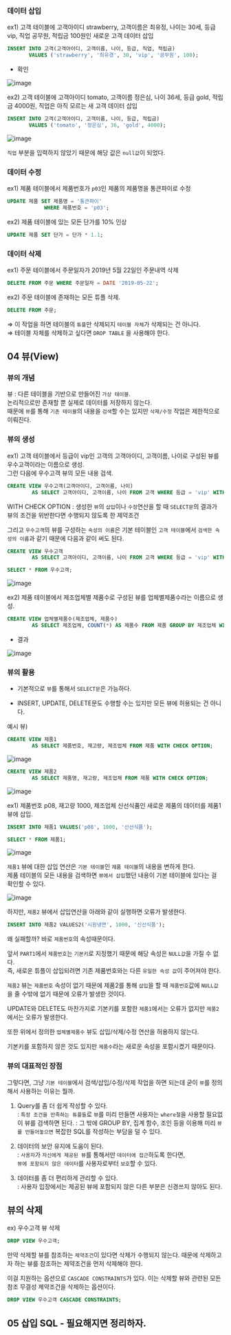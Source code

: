 ### 데이터 삽입

ex1) 고객 테이블에 고객아이디 strawberry, 고객이름은 최유정, 나이는 30세, 등급 vip, 직업 공무원, 적립금 100원인 새로운 고객 데이터 삽입
``` SQL
INSERT INTO 고객(고객아이디, 고객이름, 나이, 등급, 직업, 적립금) 
       VALUES ('strawberry', '최유경', 30, 'vip', '공무원', 100);
```

- 확인 

![image](https://user-images.githubusercontent.com/64796257/188349744-64b39219-7e55-467a-adf5-9d2878222d29.png)

ex2) 고객 테이블에 고객아이디 tomato, 고객이름 정은심, 나이 36세, 등급 gold, 적립금 4000원, 직업은 아직 모르는 새 고객 데이터 삽입

``` sql
INSERT INTO 고객(고객아이디, 고객이름, 나이, 등급, 적립금) 
       VALUES ('tomato', '정은심', 36, 'gold', 4000);
```

![image](https://user-images.githubusercontent.com/64796257/188349920-13c5f06c-4833-4bd3-a822-19c76751b96d.png)

`직업` 부분을 입력하지 않았기 때문에 해당 값은 `null값`이 되었다.

### 데이터 수정 

ex1) 제품 테이블에서 제품번호가 `p03`인 제품의 제품명을 통큰파이로 수정
``` sql
UPDATE 제품 SET 제품명 = '통큰파이' 
            WHERE 제품번호 = 'p03';
```

ex2) 제품 테이블에 있는 모든 단가를 10% 인상 
``` sql
UPDATE 제품 SET 단가 = 단가 * 1.1; 
```


### 데이터 삭제

ex1) 주문 테이블에서 주문일자가 2019년 5월 22일인 주문내역 삭제

``` sql
DELETE FROM 주문 WHERE 주문일자 = DATE '2019-05-22';
```

ex2) 주문 테이블에 존재하는 모든 튜플 삭제. 

``` sql
DELETE FROM 주문;
```

⇒ 이 작업을 하면 테이블의 `튜플`만 삭제되지 `테이블 자체`가 삭제되는 건 아니다.  
⇒ 테이블 자체를 삭제하고 싶다면 `DROP TABLE` 을 사용해야 한다.

## 04 뷰(View) 

### 뷰의 개념 

뷰 : 다른 테이블을 기반으로 만들어진 `가상 테이블`.  
    논리적으로만 존재할 뿐 실제로 데이터를 저장하지 않는다.   
    때문에 `뷰`를 통해 `기존 테이블`의 내용을 `검색`할 수는 있지만 `삭제/수정` 작업은 제한적으로 이뤄진다.

### 뷰의 생성

ex1) 고객 테이블에서 등급이 vip인 고객의 고객아이디, 고객이름, 나이로 구성된 뷰를 우수고객이라는 이름으로 생성.  
     그런 다음에 우수고객 뷰의 모든 내용 검색.
     
``` sql
CREATE VIEW 우수고객(고객아이디, 고객이름, 나이)
        AS SELECT 고객아이디, 고객이름, 나이 FROM 고객 WHERE 등급 = 'vip' WITH CHECK OPTION;
```
WITH CHECK OPTION : 생성한 `뷰`의 `삽입`이나 `수정`연산을 할 때 `SELECT문`의 결과가 뷰의 조건을 위반한다면 수행되지 않도록 한 제약조건

그리고 `우수고객`의 뷰를 구성하는 `속성의 이름`은 기본 테이블인 `고객 테이블`에서 `검색한 속성의 이름`과 같기 때문에 다음과 같이 써도 된다.  

``` sql
CREATE VIEW 우수고객
        AS SELECT 고객아이디, 고객이름, 나이 FROM 고객 WHERE 등급 = 'vip' WITH CHECK OPTION;
```

``` SQL
SELECT * FROM 우수고객;
```

![image](https://user-images.githubusercontent.com/64796257/188351803-88a67f61-2d4b-489d-830d-97897aadd610.png)

ex2) 제품 테이블에서 제조업체별 제품수로 구성된 뷰를 업체별제품수라는 이름으로 생성. 

``` sql
CREATE VIEW 업체별제품수(제조업체, 제품수)
        AS SELECT 제조업체, COUNT(*) AS 제품수 FROM 제품 GROUP BY 제조업체 WITH CHECK OPTION;
```

- 결과 

![image](https://user-images.githubusercontent.com/64796257/188352673-5cad1ea8-8968-4a83-aa39-72c18ef4dfbc.png)

### 뷰의 활용 

- 기본적으로 `뷰`를 통해서 `SELECT문`은 가능하다. 

- INSERT, UPDATE, DELETE문도 수행할 수는 있지만 모든 뷰에 허용되는 건 아니다. 

예시 뷰) 

``` sql
CREATE VIEW 제품1 
        AS SELECT 제품번호, 재고량, 제조업체 FROM 제품 WITH CHECK OPTION;
```

![image](https://user-images.githubusercontent.com/64796257/188353186-1bac00c5-212a-4279-8c11-ebe064841c0d.png)

``` sql
CREATE VIEW 제품2
        AS SELECT 제품명, 재고량, 제조업체 FROM 제품 WITH CHECK OPTION;
```

![image](https://user-images.githubusercontent.com/64796257/188353226-f06b7d97-7d7d-4c99-b429-8fcaa4124929.png)

ex1) 제품번호 p08, 재고량 1000, 제조업체 신선식품인 새로운 제품의 데이터를 제품1 뷰에 삽입.

``` sql
INSERT INTO 제품1 VALUES('p08', 1000, '신선식품');
```

``` sql
SELECT * FROM 제품1; 
```

![image](https://user-images.githubusercontent.com/64796257/188353448-4e42f660-5fad-46c0-b41e-b236fae4c404.png)

`제품1` 뷰에 대한 삽입 연산은 `기본 테이블`인 `제품 테이블`의 내용을 변하게 한다.   
제품 테이블의 모든 내용을 검색하면 `뷰에서 삽입`했던 내용이 기본 테이블에 있다는 걸 확인할 수 있다. 

![image](https://user-images.githubusercontent.com/64796257/188353566-e4af56ae-f4f9-4b6a-bd39-2a12108039df.png)

하지만, `제품2` 뷰에서 삽입연산을 아래와 같이 실행하면 오류가 발생한다. 

``` sql
INSERT INTO 제품2 VALUES2('시원냉면', 1000, '신선식품');
```

왜 실패할까? 바로 `제품번호`의 속성때문이다.  

앞서 `PART1`에서 `제품번호`는 `기본키`로 지정했기 때문에 해당 속성은 `NULL값`을 가질 수 없다.  
즉, 새로운 튜플이 삽입되려면 기존 제품번호와는 다른 `유일한 속성 값`이 주어져야 한다. 

`제품2` 뷰는 `제품번호` 속성이 없기 때문에 제품2를 통해 `삽입`을 할 때 `제품번호`값에 `NULL값`을 줄 수밖에 없기 때문에 오류가 발생한 것이다.

UPDATE와 DELETE도 마찬가지로 기본키를 포함한 `제품1`에서는 오류가 없지만 `제품2`에서는 오류가 발생한다. 

또한 위에서 정의한 `업체별제품수` 뷰도 삽입/삭제/수정 연산을 허용하지 않는다. 

기본키를 포함하지 않은 것도 있지만 `제품수`라는 새로운 속성을 포함시켰기 때문이다. 

### 뷰의 대표적인 장점

그렇다면, 그냥 `기본 테이블`에서 검색/삽입/수정/삭제 작업을 하면 되는데 굳이 `뷰`를 정의해서 사용하는 이유는 뭘까.

1) Query를 좀 더 쉽게 작성할 수 있다.  
: `특정 조건을 만족하는 튜플들`로 `뷰`를 미리 만들면 사용자는 `where절`을 사용할 필요없이 뷰를 검색하면 된다.
: 그 밖에 GROUP BY, 집계 함수, 조인 등을 이용해 미리 `뷰를 만들어놓으면` 복잡한 SQL를 작성하는 부담을 덜 수 있다.

2) 데이터의 보안 유지에 도움이 된다.  
: `사용자`가 `자신에게 제공된 뷰`를 통해서만 `데이터에 접근`하도록 한다면,  
  `뷰에 포함되지 않은 데이터`를 사용자로부터 `보호`할 수 있다. 

3) 데이터를 좀 더 편리하게 관리할 수 있다.  
: 사용자 입장에서는 제공된 뷰에 포함되지 않은 다른 부분은 신경쓰지 않아도 된다. 

## 뷰의 삭제 

ex) 우수고객 뷰 삭제

``` sql
DROP VIEW 우수고객;
```

만약 삭제할 뷰를 참조하는 `제약조건`이 있다면 삭제가 수행되지 않는다. 때문에 삭제하고자 하는 뷰를 참조하는 제약조건을 먼저 삭제해야 한다. 

이걸 지원하는 옵션으로 `CASCADE CONSTRAINTS`가 있다. 이는 삭제할 뷰와 관련된 모든 참조 무결성 제약조건을 삭제하는 옵션이다.

``` sql
DROP VIEW 우수고객 CASCADE CONSTRAINTS;
```

## 05 삽입 SQL - 필요해지면 정리하자.






